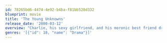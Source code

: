 ```yaml
---
id: 78265bd6-4474-4e92-b4ba-f81bb528d332
blueprint: movie
title: 'The Young Unknowns'
release_date: '2000-03-12'
overview: "Charlie, his sexy girlfriend, and his moronic best friend drink, drug, and self-destruct over the course of one day at Charlie's father home in Los Angeles."
genres: '[{"id": 18, "name": "Drama"}]'
---
```

